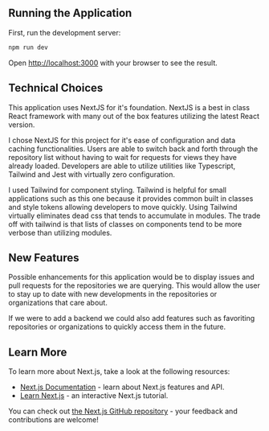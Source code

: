 ## Running the Application

First, run the development server:

```bash
npm run dev
```

Open [http://localhost:3000](http://localhost:3000) with your browser to see the result.

## Technical Choices

This application uses NextJS for it's foundation. NextJS is a best in class React framework with many out of the box features utilizing the latest React version.

I chose NextJS for this project for it's ease of configuration and data caching functionalities. Users are able to switch back and forth through the repository list without having to wait for requests for views they have already loaded. Developers are able to utilize utilities like Typescript, Tailwind and Jest with virtually zero configuration.

I used Tailwind for component styling. Tailwind is helpful for small applications such as this one because it provides common built in classes and style tokens allowing developers to move quickly. Using Tailwind virtually eliminates dead css that tends to accumulate in modules. The trade off with tailwind is that lists of classes on components tend to be more verbose than utilizing modules.

## New Features

Possible enhancements for this application would be to display issues and pull requests for the repositories we are querying. This would allow the user to stay up to date with new developments in the repositories or organizations that care about.

If we were to add a backend we could also add features such as favoriting repositories or organizations to quickly access them in the future.

## Learn More

To learn more about Next.js, take a look at the following resources:

- [Next.js Documentation](https://nextjs.org/docs) - learn about Next.js features and API.
- [Learn Next.js](https://nextjs.org/learn) - an interactive Next.js tutorial.

You can check out [the Next.js GitHub repository](https://github.com/vercel/next.js/) - your feedback and contributions are welcome!
